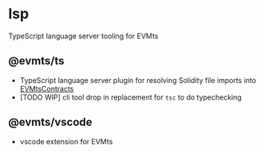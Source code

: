 # lsp

TypeScript language server tooling for EVMts

## @evmts/ts

- TypeScript language server plugin for resolving Solidity file imports into [EVMtsContracts](../core/src/contract/)
- [TODO WIP] cli tool drop in replacement for `tsc` to do typechecking

## @evmts/vscode

- vscode extension for EVMts

